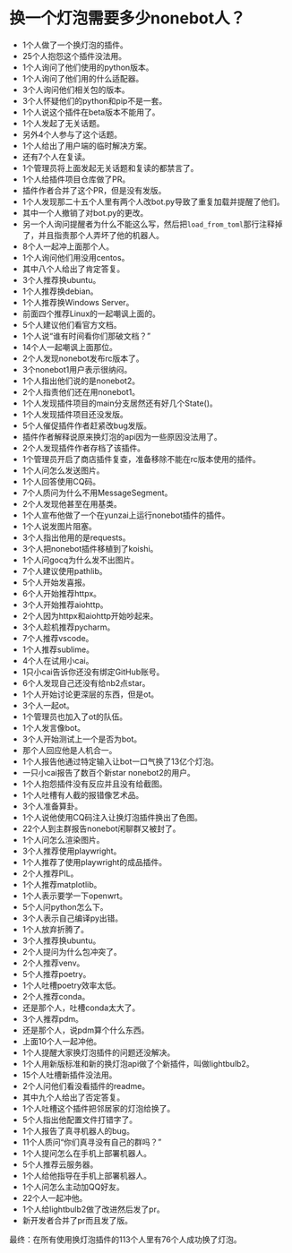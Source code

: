# 换一个灯泡需要多少nonebot人？

- 1个人做了一个换灯泡的插件。
- 25个人抱怨这个插件没法用。
- 1个人询问了他们使用的python版本。
- 1个人询问了他们用的什么适配器。
- 3个人询问他们相关包的版本。
- 3个人怀疑他们的python和pip不是一套。
- 1个人说这个插件在beta版本不能用了。
- 1个人发起了无关话题。
- 另外4个人参与了这个话题。
- 1个人给出了用户端的临时解决方案。
- 还有7个人在复读。
- 1个管理员将上面发起无关话题和复读的都禁言了。
- 1个人给插件项目仓库做了PR。
- 插件作者合并了这个PR，但是没有发版。
- 1个人发现那二十五个人里有两个人改bot.py导致了重复加载并提醒了他们。
- 其中一个人撤销了对bot.py的更改。
- 另一个人询问提醒者为什么不能这么写，然后把`load_from_toml`那行注释掉了，并且指责那个人弄坏了他的机器人。
- 8个人一起冲上面那个人。
- 1个人询问他们用没用centos。
- 其中八个人给出了肯定答复。
- 3个人推荐换ubuntu。
- 1个人推荐换debian。
- 1个人推荐换Windows Server。
- 前面四个推荐Linux的一起嘲讽上面的。
- 5个人建议他们看官方文档。
- 1个人说“谁有时间看你们那破文档？”
- 14个人一起嘲讽上面那位。
- 2个人发现nonebot发布rc版本了。
- 3个nonebot1用户表示很纳闷。
- 1个人指出他们说的是nonebot2。
- 2个人指责他们还在用nonebot1。
- 1个人发现插件项目的main分支居然还有好几个State()。
- 1个人发现插件项目还没发版。
- 5个人催促插件作者赶紧改bug发版。
- 插件作者解释说原来换灯泡的api因为一些原因没法用了。
- 2个人发现插件作者存档了该插件。
- 1个管理员开启了商店插件复查，准备移除不能在rc版本使用的插件。
- 1个人问怎么发送图片。
- 1个人回答使用CQ码。
- 7个人质问为什么不用MessageSegment。
- 2个人发现他甚至在用基类。
- 1个人宣布他做了一个在yunzai上运行nonebot插件的插件。
- 1个人说发图片阻塞。
- 3个人指出他用的是requests。
- 3个人把nonebot插件移植到了koishi。
- 1个人问gocq为什么发不出图片。
- 7个人建议使用pathlib。
- 5个人开始发喜报。
- 6个人开始推荐httpx。
- 3个人开始推荐aiohttp。
- 2个人因为httpx和aiohttp开始吵起来。
- 3个人趁机推荐pycharm。
- 7个人推荐vscode。
- 1个人推荐sublime。
- 4个人在试用小cai。
- 1只小cai告诉你还没有绑定GitHub账号。
- 6个人发现自己还没有给nb2点star。
- 1个人开始讨论更深层的东西，但是ot。
- 3个人一起ot。
- 1个管理员也加入了ot的队伍。
- 1个人发言像bot。
- 3个人开始测试上一个是否为bot。
- 那个人回应他是人机合一。
- 1个人报告他通过特定输入让bot一口气换了13亿个灯泡。
- 一只小cai报告了数百个新star nonebot2的用户。
- 1个人抱怨插件没有反应并且没有给截图。
- 1个人吐槽有人截的报错像艺术品。
- 3个人准备算卦。
- 1个人说他使用CQ码注入让换灯泡插件换出了色图。
- 22个人到主群报告nonebot闲聊群又被封了。
- 1个人问怎么渲染图片。
- 3个人推荐使用playwright。
- 1个人推荐了使用playwright的成品插件。
- 2个人推荐PIL。
- 1个人推荐matplotlib。
- 1个人表示要学一下openwrt。
- 5个人问python怎么下。
- 3个人表示自己编译py出错。
- 1个人放弃折腾了。
- 3个人推荐换ubuntu。
- 2个人提问为什么包冲突了。
- 2个人推荐venv。
- 5个人推荐poetry。
- 1个人吐槽poetry效率太低。
- 2个人推荐conda。
- 还是那个人，吐槽conda太大了。
- 3个人推荐pdm。
- 还是那个人，说pdm算个什么东西。
- 上面10个人一起冲他。
- 1个人提醒大家换灯泡插件的问题还没解决。
- 1个人用新版标准和新的换灯泡api做了个新插件，叫做lightbulb2。
- 15个人吐槽新插件没法用。
- 2个人问他们看没看插件的readme。
- 其中九个人给出了否定答复。
- 1个人吐槽这个插件把邻居家的灯泡给换了。
- 5个人指出他配置文件打错字了。
- 1个人报告了真寻机器人的bug。
- 11个人质问“你们真寻没有自己的群吗？”
- 1个人提问怎么在手机上部署机器人。
- 5个人推荐云服务器。
- 1个人给他指导在手机上部署机器人。
- 1个人问怎么主动加QQ好友。
- 22个人一起冲他。
- 1个人给lightbulb2做了改进然后发了pr。
- 新开发者合并了pr而且发了版。

最终：在所有使用换灯泡插件的113个人里有76个人成功换了灯泡。
